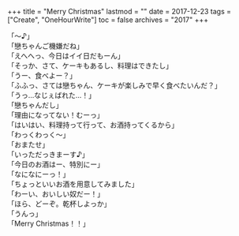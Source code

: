 +++
title = "Merry Christmas"
lastmod = ""
date = 2017-12-23
tags = ["Create", "OneHourWrite"]
toc = false
archives = "2017"
+++


「～♪」  
「戀ちゃんご機嫌だね」  
「えへへっ、今日はイイ日だもーん」  
「そっか、さて、ケーキもあるし、料理はできたし」  
「うー、食べよー？」  
「ふふっ、さては戀ちゃん、ケーキが楽しみで早く食べたいんだ？」  
「うっ…なじぇばれた…！」  
「戀ちゃんだし」  
「理由になってない！むーっ」  
「はいはい、料理持って行って、お酒持ってくるから」  
「わっくわっく～」  
「おまたせ」  
「いっただっきまーす♪」  
「今日のお酒はー、特別にー」  
「なになにーっ！」  
「ちょっといいお酒を用意してみました」  
「わーい、おいしい奴だー！」  
「ほら、どーぞ。乾杯しよっか」  
「うんっ」  
「Merry Christmas！！」

